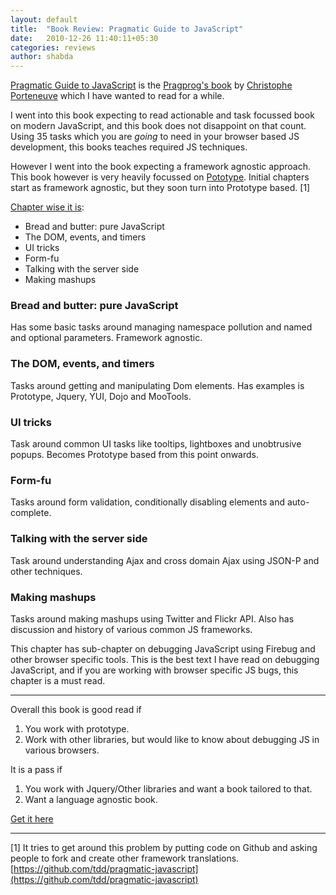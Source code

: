 ```yaml
---
layout: default
title:  "Book Review: Pragmatic Guide to JavaScript"
date:   2010-12-26 11:40:11+05:30
categories: reviews
author: shabda
---
```

[Pragmatic Guide to JavaScript](http://www.pragprog.com/titles/pg_js/pragmatic-guide-to-javascript) is the [Pragprog's book](http://www.pragprog.com/) by [Christophe Porteneuve](http://www.thebungeebook.net/) which I have
wanted to read for a while.

I went into this book expecting to read actionable and task focussed book
on modern JavaScript, and this book does not disappoint on that count. Using
35 tasks which you are *going* to need in your browser based JS development,
this books teaches required JS techniques.

However I went into the book expecting a framework agnostic approach. This book however
is very heavily focussed on [Pototype](http://www.prototypejs.org/). Initial chapters start as framework agnostic,
but they soon turn into Prototype based. [1]

[Chapter wise it is](http://media.pragprog.com/titles/pg_js/toc.pdf):

* Bread and butter: pure JavaScript
* The DOM, events, and timers
* UI tricks
* Form-fu
* Talking with the server side
* Making mashups


### Bread and butter: pure JavaScript

Has some basic tasks around managing namespace pollution and named and optional parameters.
Framework agnostic.

### The DOM, events, and timers

Tasks around getting and manipulating Dom elements. Has examples is Prototype, Jquery, YUI, Dojo
and MooTools.

### UI tricks

Task around common UI tasks like tooltips, lightboxes and unobtrusive popups. Becomes Prototype based
from this point onwards.

### Form-fu

Tasks around form validation, conditionally disabling elements and auto-complete.

### Talking with the server side

Task around understanding Ajax and cross domain Ajax using JSON-P and other techniques.

### Making mashups

Tasks around making mashups using Twitter and Flickr API. Also has discussion and history of various
common JS frameworks.

This chapter has sub-chapter on debugging JavaScript using Firebug and other browser specific tools. This is
the best text I have read on debugging JavaScript, and if you are working with browser specific JS bugs,
this chapter is a must read.

-------------------------------

Overall this book is good read if

1. You work with prototype.
2. Work with other libraries, but would like to know about debugging JS in various browsers.

It is a pass if

1. You work with Jquery/Other libraries and want a book tailored to that.
2. Want a language agnostic book.

[Get it here](http://www.pragprog.com/titles/pg_js/pragmatic-guide-to-javascript)

------------------------------------

[1] It tries to get around this problem by putting code on Github and asking people to fork and create other framework translations. [https://github.com/tdd/pragmatic-javascript](https://github.com/tdd/pragmatic-javascript)



